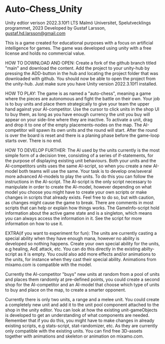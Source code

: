 # Auto-Chess_Unity
Unity edtior verison 2022.3.10f1 LTS
Malmö Universitet, Spelutvecklings programmet, 2023
Developed by Gustaf Larsson, gustaf.hd.larsson@gmail.com

This is a game created for educational purposes with a focus on artificial intelligence for games. 
The game was developed using unity with a free license and holds no commercial value.


HOW TO DOWNLOAD AND OPEN:
Create a fork of the github branch titled "main" and download the content. 
Add the project to your unity-hub by pressing the ADD-button in the hub and locating the project folder that was downloaded with github.
You should now be able to open the project from the unity-hub. Just make sure you have Unity version 2022.3.10f1 installed.


HOW TO PLAY:
The game is as named a "auto-chess", meaning a game where the pieces are autonomous and fight the battle on their own.
Your job is to buy units and place them strategically to give your team the upper hand against your AI-competitor. 
Use the cursor to click units in the shop UI to buy them, as long as you have enough currency the unit you buy will appear on your side-line where they are inactive. 
To activate a unit, drag and drop it to one of the empty placements-nodes on the map. The AI-competitor will spawn its own units and the round will start. After the round is over the board is reset and there is a planing phase before the game-loop starts over. There is no end. 


HOW TO DEVELOP FURTHER:
The AI used by the units currently is the most simple form of a decision tree, consisting of a series of if-statements, for the purpose of displaying existing unit behaviours. Both your units and the AI-competitors units uses the same AI-script, so when you create a new AI-model both teams will use the same.
Your task is to develop one/several more advanced AI-models to play the units. To do this you can follow the instructions in the AI-script.
The AI-script is the only script necessary to manipulate in order to create the AI-model, however depending on what model you choose you might have to create your own scripts or make changes in scripts that already exists. Feel free to do so, but with caution, as changes might cause the game to break.
There are comments in most scripts that can help or explain how things works. The GameInfo-script hold information about the active game state and is a singleton, which means you can always access the information in it. See the script for more information on how to use it. 


EXTRA(if you want to experiment for fun):
The units are currently casting a special ability when they have enough mana, however no ability is developed so nothing happens. Create your own special ability for the units, e.g healing, AoE attack, etc. You can do this directly in the existing abilty-script as it is empty. You could also add more effects and/or animations to the units, for instance when they cast their special ability. Animations from mixamo.com is compatible with the model. 

Currently the AI-competitor "buys" new units at random from a pool of units and places them randomly at pre-defined points, you could create a second shop for the  AI-competitor and an AI-model that choose which type of units to buy and place on the map, to create a smarter opponent.

Currently there is only two units, a range and a melee unit. You could create a completely new unit and add it to the unit pool component attached to the shop in the unity editor. You can look at how the existing unit-gameObjects is developed to get an understanding of what components are needed. Remember that if you do this, you might have to make changes in already existing scripts, e.g stats-script, stat-randomizer, etc. As they are currently only compatible with the existing units. You can find free 3D-assets together with animations and skeleton or animation on mixamo.com.